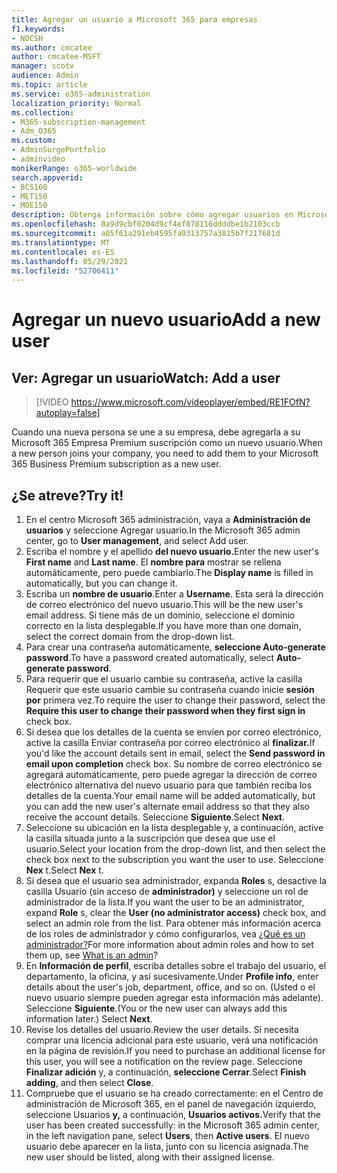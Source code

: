 ```yaml
---
title: Agregar un usuario a Microsoft 365 para empresas
f1.keywords:
- NOCSH
ms.author: cmcatee
author: cmcatee-MSFT
manager: scotv
audience: Admin
ms.topic: article
ms.service: o365-administration
localization_priority: Normal
ms.collection:
- M365-subscription-management
- Adm_O365
ms.custom:
- AdminSurgePortfolio
- adminvideo
monikerRange: o365-worldwide
search.appverid:
- BCS160
- MET150
- MOE150
description: Obtenga información sobre cómo agregar usuarios en Microsoft 365 para empresas.
ms.openlocfilehash: 8a9d9cbf0204d9cf4ef878116ddddbe1b2103ccb
ms.sourcegitcommit: a05f61a291eb4595fa9313757a3815b7f217681d
ms.translationtype: MT
ms.contentlocale: es-ES
ms.lasthandoff: 05/29/2021
ms.locfileid: "52706411"
---
```

# <a name="add-a-new-user"></a><span data-ttu-id="59f9d-103">Agregar un nuevo usuario</span><span class="sxs-lookup"><span data-stu-id="59f9d-103">Add a new user</span></span>

## <a name="watch-add-a-user"></a><span data-ttu-id="59f9d-104">Ver: Agregar un usuario</span><span class="sxs-lookup"><span data-stu-id="59f9d-104">Watch: Add a user</span></span>

> [!VIDEO https://www.microsoft.com/videoplayer/embed/RE1FOfN?autoplay=false]

<span data-ttu-id="59f9d-105">Cuando una nueva persona se une a su empresa, debe agregarla a su Microsoft 365 Empresa Premium suscripción como un nuevo usuario.</span><span class="sxs-lookup"><span data-stu-id="59f9d-105">When a new person joins your company, you need to add them to your Microsoft 365 Business Premium subscription as a new user.</span></span>

## <a name="try-it"></a><span data-ttu-id="59f9d-106">¿Se atreve?</span><span class="sxs-lookup"><span data-stu-id="59f9d-106">Try it!</span></span>

1. <span data-ttu-id="59f9d-107">En el centro Microsoft 365 administración, vaya a **Administración de usuarios** y seleccione Agregar usuario.</span><span class="sxs-lookup"><span data-stu-id="59f9d-107">In the Microsoft 365 admin center, go to **User management**, and select Add user.</span></span>
1. <span data-ttu-id="59f9d-108">Escriba el nombre  y el apellido **del nuevo usuario.**</span><span class="sxs-lookup"><span data-stu-id="59f9d-108">Enter the new user's **First name** and **Last name**.</span></span> <span data-ttu-id="59f9d-109">El **nombre para** mostrar se rellena automáticamente, pero puede cambiarlo.</span><span class="sxs-lookup"><span data-stu-id="59f9d-109">The **Display name** is filled in automatically, but you can change it.</span></span>
1. <span data-ttu-id="59f9d-110">Escriba un **nombre de usuario**.</span><span class="sxs-lookup"><span data-stu-id="59f9d-110">Enter a **Username**.</span></span> <span data-ttu-id="59f9d-111">Esta será la dirección de correo electrónico del nuevo usuario.</span><span class="sxs-lookup"><span data-stu-id="59f9d-111">This will be the new user's email address.</span></span> <span data-ttu-id="59f9d-112">Si tiene más de un dominio, seleccione el dominio correcto en la lista desplegable.</span><span class="sxs-lookup"><span data-stu-id="59f9d-112">If you have more than one domain, select the correct domain from the drop-down list.</span></span>
1. <span data-ttu-id="59f9d-113">Para crear una contraseña automáticamente, **seleccione Auto-generate password**.</span><span class="sxs-lookup"><span data-stu-id="59f9d-113">To have a password created automatically, select **Auto-generate password**.</span></span>
1. <span data-ttu-id="59f9d-114">Para requerir que el usuario cambie su contraseña, active la casilla Requerir que este usuario cambie su contraseña cuando inicie **sesión por** primera vez.</span><span class="sxs-lookup"><span data-stu-id="59f9d-114">To require the user to change their password, select the **Require this user to change their password when they first sign in** check box.</span></span>
1. <span data-ttu-id="59f9d-115">Si desea que los detalles de la cuenta se envíen por correo electrónico, active la casilla Enviar contraseña por correo electrónico al **finalizar.**</span><span class="sxs-lookup"><span data-stu-id="59f9d-115">If you'd like the account details sent in email, select the **Send password in email upon completion** check box.</span></span> <span data-ttu-id="59f9d-116">Su nombre de correo electrónico se agregará automáticamente, pero puede agregar la dirección de correo electrónico alternativa del nuevo usuario para que también reciba los detalles de la cuenta.</span><span class="sxs-lookup"><span data-stu-id="59f9d-116">Your email name will be added automatically, but you can add the new user's alternate email address so that they also receive the account details.</span></span> <span data-ttu-id="59f9d-117">Seleccione **Siguiente**.</span><span class="sxs-lookup"><span data-stu-id="59f9d-117">Select **Next**.</span></span>
1. <span data-ttu-id="59f9d-118">Seleccione su ubicación en la lista desplegable y, a continuación, active la casilla situada junto a la suscripción que desea que use el usuario.</span><span class="sxs-lookup"><span data-stu-id="59f9d-118">Select your location from the drop-down list, and then select the check box next to the subscription you want the user to use.</span></span> <span data-ttu-id="59f9d-119">Seleccione **Nex** t.</span><span class="sxs-lookup"><span data-stu-id="59f9d-119">Select **Nex** t.</span></span>
1. <span data-ttu-id="59f9d-120">Si desea que el usuario sea administrador, expanda **Roles** s, desactive la casilla Usuario (sin acceso de **administrador)** y seleccione un rol de administrador de la lista.</span><span class="sxs-lookup"><span data-stu-id="59f9d-120">If you want the user to be an administrator, expand **Role** s, clear the **User (no administrator access)** check box, and select an admin role from the list.</span></span> <span data-ttu-id="59f9d-121">Para obtener más información acerca de los roles de administrador y cómo configurarlos, vea [¿Qué es un administrador?](what-is-admin.md)</span><span class="sxs-lookup"><span data-stu-id="59f9d-121">For more information about admin roles and how to set them up, see [What is an admin](what-is-admin.md)?</span></span>
1. <span data-ttu-id="59f9d-122">En **Información de perfil**, escriba detalles sobre el trabajo del usuario, el departamento, la oficina, y así sucesivamente.</span><span class="sxs-lookup"><span data-stu-id="59f9d-122">Under **Profile info**, enter details about the user's job, department, office, and so on.</span></span> <span data-ttu-id="59f9d-123">(Usted o el nuevo usuario siempre pueden agregar esta información más adelante). Seleccione **Siguiente**.</span><span class="sxs-lookup"><span data-stu-id="59f9d-123">(You or the new user can always add this information later.) Select **Next**.</span></span>
1. <span data-ttu-id="59f9d-124">Revise los detalles del usuario.</span><span class="sxs-lookup"><span data-stu-id="59f9d-124">Review the user details.</span></span> <span data-ttu-id="59f9d-125">Si necesita comprar una licencia adicional para este usuario, verá una notificación en la página de revisión.</span><span class="sxs-lookup"><span data-stu-id="59f9d-125">If you need to purchase an additional license for this user, you will see a notification on the review page.</span></span> <span data-ttu-id="59f9d-126">Seleccione **Finalizar adición** y, a continuación, **seleccione Cerrar**.</span><span class="sxs-lookup"><span data-stu-id="59f9d-126">Select **Finish adding**, and then select **Close**.</span></span>
1. <span data-ttu-id="59f9d-127">Compruebe que el usuario se ha creado correctamente: en el Centro de administración de Microsoft 365, en el panel de navegación izquierdo, seleccione Usuarios **y,** a continuación, **Usuarios activos.**</span><span class="sxs-lookup"><span data-stu-id="59f9d-127">Verify that the user has been created successfully: in the Microsoft 365 admin center, in the left navigation pane, select **Users**, then **Active users**.</span></span> <span data-ttu-id="59f9d-128">El nuevo usuario debe aparecer en la lista, junto con su licencia asignada.</span><span class="sxs-lookup"><span data-stu-id="59f9d-128">The new user should be listed, along with their assigned license.</span></span>